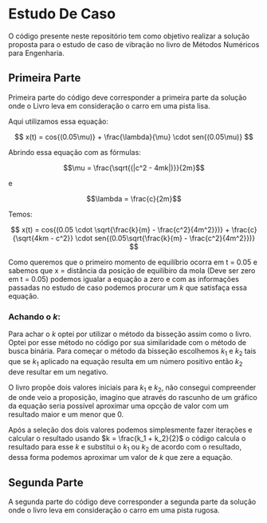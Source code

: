# Estudo De Caso
O código presente neste repositório tem como objetivo realizar a solução proposta para o estudo de caso de vibração no livro de Métodos Numéricos para Engenharia.

## Primeira Parte
Primeira parte do código deve corresponder a primeira parte da solução onde o Livro leva em consideração o carro em uma pista lisa.

Aqui utilizamos essa equação:  

$$
x(t) = cos{(0.05\mu)} + \frac{\lambda}{\mu} \cdot sen{(0.05\mu)}
$$

Abrindo essa equação com as fórmulas:  

$$\mu = \frac{\sqrt{(|c^2 - 4mk|)}}{2m}$$

e

$$\lambda = \frac{c}{2m}$$

Temos:

$$
x(t) = cos{(0.05 \cdot \sqrt{\frac{k}{m} - \frac{c^2}{4m^2}})} + \frac{c}{\sqrt{4km - c^2}} \cdot sen{(0.05\sqrt{\frac{k}{m} - \frac{c^2}{4m^2}})}
$$

Como queremos que o primeiro momento de equilíbrio ocorra em t = 0.05 e sabemos que x = distância da posição de equilíbiro da mola (Deve ser zero em t = 0.05) podemos igualar a equação a zero e com as informações passadas no estudo de caso podemos procurar um $k$ que satisfaça essa equação.

### Achando o $k$:
Para achar o $k$ optei por utilizar o método da bisseção assim como o livro. Optei por esse método no código por sua similaridade com o método de busca binária. Para começar o método da bisseção escolhemos $k_1$ e $k_2$ tais que se $k_1$ aplicado na equação resulta em um número positivo então $k_2$ deve resultar em um negativo.  
  
O livro propõe dois valores iniciais para $k_1$ e $k_2$, não consegui compreender de onde veio a proposição, imagino que através do rascunho de um gráfico da equação seria possível aproximar uma opcção de valor com um resultado maior e um menor que 0.  
  
Após a seleção dos dois valores podemos simplesmente fazer iterações e calcular o resultado usando $k = \frac{k_1 + k_2}{2}$ o código calcula o resultado para esse $k$ e substitui o $k_1$ ou $k_2$ de acordo com o resultado, dessa forma podemos aproximar um valor de $k$ que zere a equação.

## Segunda Parte
A segunda parte do código deve corresponder a segunda parte da solução onde o livro leva em consideração o carro em uma pista rugosa.
